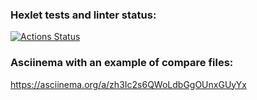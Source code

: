 ### Hexlet tests and linter status:
[![Actions Status](https://github.com/FredNo94/fullstack-javascript-project-46/actions/workflows/hexlet-check.yml/badge.svg)](https://github.com/FredNo94/fullstack-javascript-project-46/actions)

### Asciinema with an example of compare files:
https://asciinema.org/a/zh3Ic2s6QWoLdbGgOUnxGUyYx
